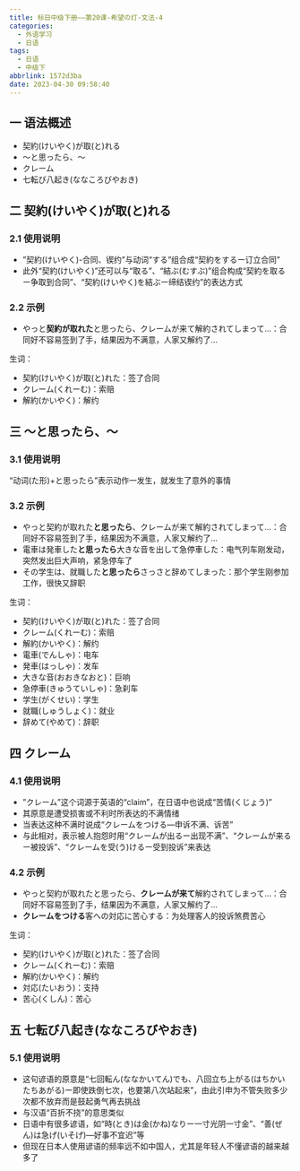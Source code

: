 ```yaml
---
title: 标日中级下册——第20课-希望の灯-文法-4
categories:
  - 外语学习
  - 日语
tags:
  - 日语
  - 中级下
abbrlink: 1572d3ba
date: 2023-04-30 09:58:40
---
```

## 一 语法概述

* 契約(けいやく)が取(と)れる
* ～と思ったら、～
* クレーム
* 七転び八起き(ななころびやおき)

<!--more-->

## 二 契約(けいやく)が取(と)れる

### 2.1 使用说明

* ”契約(けいやく)-合同、锲约”与动词“する”组合成“契約をするー订立合同”
* 此外“契約(けいやく)”还可以与“取る”、“結ぶ(むすぶ)”组合构成“契約を取るー争取到合同”、“契約(けいやく)を結ぶー缔结锲约”的表达方式

### 2.2 示例

* やっと**契約が取れた**と思ったら、クレームが来て解約されてしまって...：合同好不容易签到了手，结果因为不满意，人家又解约了...

生词：

* 契約(けいやく)が取(と)れた：签了合同
* クレーム(くれーむ)：索赔
* 解約(かいやく)：解约

## 三 ～と思ったら、～

### 3.1 使用说明

“动词(た形)+と思ったら”表示动作一发生，就发生了意外的事情

### 3.2 示例

* やっと契約が取れた**と思ったら**、クレームが来て解約されてしまって...：合同好不容易签到了手，结果因为不满意，人家又解约了...
* 電車は発車した**と思ったら**大きな音を出して急停車した：电气列车刚发动，突然发出巨大声响，紧急停车了
* その学生は、就職した**と思ったら**さっさと辞めてしまった：那个学生刚参加工作，很快又辞职

生词：

* 契約(けいやく)が取(と)れた：签了合同
* クレーム(くれーむ)：索赔
* 解約(かいやく)：解约
* 電車(でんしゃ)：电车
* 発車(はっしゃ)：发车
* 大きな音(おおきなおと)：巨响
* 急停車(きゅうていしゃ)：急刹车
* 学生(がくせい)：学生
* 就職(しゅうしょく)：就业
* 辞めて(やめて)：辞职

## 四 クレーム

### 4.1 使用说明

* ”クレーム”这个词源于英语的“claim”，在日语中也说成“苦情(くじょう)”
* 其原意是遭受损害或不利时所表达的不满情绪
* 当表达这种不满时说成“クレームをつける—申诉不满、诉苦”
* 与此相对，表示被人抱怨时用“クレームが出るー出现不满”、“クレームが来るー被投诉”、“クレームを受(う)けるー受到投诉”来表达

### 4.2 示例

* やっと契約が取れたと思ったら、**クレームが来て**解約されてしまって...：合同好不容易签到了手，结果因为不满意，人家又解约了...
* **クレームをつける**客への対応に苦心する：为处理客人的投诉煞费苦心

生词：

* 契約(けいやく)が取(と)れた：签了合同
* クレーム(くれーむ)：索赔
* 解約(かいやく)：解约
* 対応(たいおう)：支持
* 苦心(くしん)：苦心

## 五 七転び八起き(ななころびやおき)

### 5.1 使用说明

* 这句谚语的原意是“七回転ん(ななかいてん)でも、八回立ち上がる(はちかいたちあがる)ー即使跌倒七次，也要第八次站起来”，由此引申为不管失败多少次都不放弃而是鼓起勇气再去挑战
* 与汉语“百折不挠”的意思类似
* 日语中有很多谚语，如“時(とき)は金(かね)なりー一寸光阴一寸金”、“善(ぜん)は急げ(いそげ)—好事不宜迟”等
* 但现在日本人使用谚语的频率远不如中国人，尤其是年轻人不懂谚语的越来越多了



